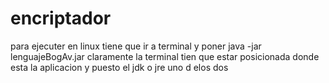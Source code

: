 # encriptador

para ejecuter en linux
tiene que ir a terminal y poner java -jar lenguajeBogAv.jar
claramente la terminal tien que estar posicionada donde esta 
la aplicacion y puesto el jdk o jre uno d elos dos
